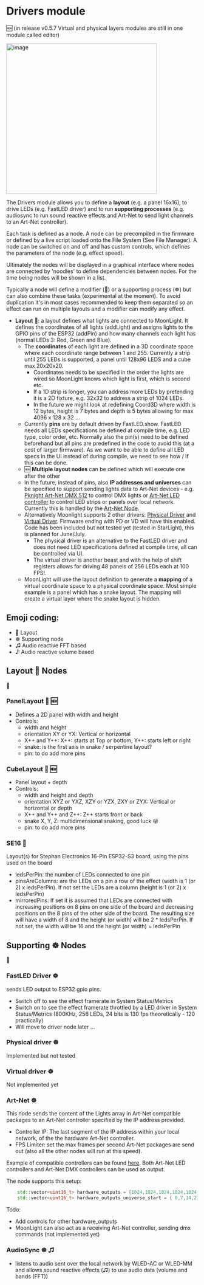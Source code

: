 # Drivers module

🆕 (in release v0.5.7 Virtual and physical layers modules are still in one module called editor)

<img width="396" alt="image" src="https://github.com/user-attachments/assets/965dd352-d7af-42a1-a72d-43da3b32a252" />

The Drivers module allows you to define a **layout** (e.g. a panel 16x16), to drive LEDs (e.g. FastLED driver) and to run **supporting processes** (e.g. audiosync to run sound reactive effects and Art-Net to send light channels to an Art-Net controller).

Each task is defined as a node. A node can be precompiled in the firmware or defined by a live script loaded onto the File System (See File Manager). A node can be switched on and off and has custom controls, which defines the parameters of the node (e.g. effect speed).

Ultimately the nodes will be displayed in a graphical interface where nodes are connected by 'noodles' to define dependencies between nodes. For the time being nodes will be shown in a list.

Typically a node will define a modifier (💎) or a supporting process (☸️) but can also combine these tasks (experimental at the moment). To avoid duplication it's in most cases recommended to keep them separated so an effect can run on multiple layouts and a modifier can modify any effect. 

* **Layout** 🚥: a layout defines what lights are connected to MoonLight. It defines the coordinates of all lights (addLight) and assigns lights to the GPIO pins of the ESP32 (addPin) and how many channels each light has (normal LEDs 3: Red, Green and Blue). 
    * The **coordinates** of each light are defined in a 3D coordinate space where each coordinate range between 1 and 255. Currently a strip until 255 LEDs is supported, a panel until 128x96 LEDS and a cube max 20x20x20. 
        * Coordinates needs to be specified in the order the lights are wired so MoonLight knows which light is first, which is second etc.
        * If a 1D strip is longer, you can address more LEDs by pretending it is a 2D fixture, e.g. 32x32 to address a strip of 1024 LEDs. 
        * In the future we might look at redefining Coord3D where width is 12 bytes, height is 7 bytes and depth is 5 bytes allowing for max 4096 x 128 x 32 ...
    * Currently **pins** are by default driven by FastLED.show. FastLED needs all LEDs specifications be defined at compile time, e.g. LED type, color order, etc. Normally also the pin(s) need to be defined beforehand but all pins are predefined in the code to avoid this (at a cost of larger firmware). As we want to be able to define all LED specs in the UI instead of during compile, we need to see how / if this can be done.
    * 🆕 **Multiple layout nodes** can be defined which will execute one after the other
    * In the future, instead of pins, also **IP addresses and universes** can be specified to support sending lights data to Art-Net devices - e.g. [Pknight Art-Net DMX 512](https://s.click.aliexpress.com/e/_ExQK8Dc) to control DMX lights or [Art-Net LED controller](https://s.click.aliexpress.com/e/_Ex9uaOk) to control LED strips or panels over local network. Currently this is handled by the [Art-Net Node](https://moonmodules.org/MoonLight/moonlight/nodes/#art-net/).
    * Alternatively Moonlight supports 2 other drivers: [Physical Driver](https://github.com/hpwit/I2SClocklessLedDriver) and [Virtual Driver](https://github.com/ewowi/I2SClocklessVirtualLedDriver). Firmware ending with PD or VD will have this enabled. Code has been included but not tested yet (tested in StarLight), this is planned for June/July. 
        * The physical driver is an alternative to the FastLED driver and does not need LED specifications defined at compile time, all can be controlled via UI. 
        * The virtual driver is another beast and with the help of shift registers allows for driving 48 panels of 256 LEDs each at 100 FPS!.
    * MoonLight will use the layout definition to generate a **mapping** of a virtual coordinate space to a physical coordinate space. Most simple example is a panel which has a snake layout. The mapping will create a virtual layer where the snake layout is hidden.

## Emoji coding:

* 🚥 Layout
* ☸️ Supporting node
* ♫ Audio reactive FFT based
* ♪ Audio reactive volume based

## Layout 🚥 Nodes
🚧

### PanelLayout 🚥 🆕

* Defines a 2D panel with width and height
* Controls:
    * width and height
    * orientation XY or YX: Vertical or horizontal
    * X++ and Y++: X++: starts at Top or bottom, Y++: starts left or right
    * snake: is the first axis in snake / serpentine layout?
    * pin: to do add more pins

### CubeLayout 🚥 🆕

* Panel layout + depth
* Controls:
    * width and height and depth
    * orientation XYZ or YXZ, XZY or YZX, ZXY or ZYX: Vertical or horizontal or depth
    * X++ and Y++ and Z++: Z++ starts front or back
    * snake X, Y, Z: multidimensional snaking, good luck 😜
    * pin: to do add more pins

### SE16 🚥

Layout(s) for Stephan Electronics 16-Pin ESP32-S3 board, using the pins used on the board

* ledsPerPin: the number of LEDs connected to one pin
* pinsAreColumns: are the LEDs on a pin a row of the effect (width is 1 (or 2) x ledsPerPin). If not set the LEDs are a column (height is 1 (or 2) x ledsPerPin)
* mirroredPins: If set it is assumed that LEDs are connected with increasing positions on 8 pins on one side of the board and decreasing positions on the 8 pins of the other side of the board. The resulting size will have a width of 8 and the height (or width) will be 2 * ledsPerPin. If not set, the width will be 16 and the height (or width) = ledsPerPin

## Supporting ☸️ Nodes
🚧

### FastLED Driver ☸️

sends LED output to ESP32 gpio pins.

* Switch off to see the effect framerate in System Status/Metrics
* Switch on to see the effect framerate throttled by a LED driver in System Status/Metrics (800KHz, 256 LEDs, 24 bits is 130 fps theoretically - 120 practically)
* Will move to driver node later ...

### Physical driver ☸️

Implemented but not tested

### Virtual driver ☸️

Not implemented yet

### Art-Net ☸️

This node sends the content of the Lights array in Art-Net compatible packages to an Art-Net controller specified by the IP address provided.

* Controller IP: The last segment of the IP address within your local network, of the the hardware Art-Net controller.
* FPS Limiter: set the max frames per second Art-Net packages are send out (also all the other nodes will run at this speed).

Example of compatible controllers can be found [here](https://moonmodules.org/hardware/). Both Art-Net LED controllers and Art-Net DMX controllers can be used as output.

The node supports this setup:
```cpp
    std::vector<uint16_t> hardware_outputs = {1024,1024,1024,1024,1024,1024,1024,1024};
    std::vector<uint16_t> hardware_outputs_universe_start = { 0,7,14,21,28,35,42,49 }; //7*170 = 1190 LEDs => last universe not completely used
```

Todo: 
* Add controls for other hardware_outputs
* MoonLight can also act as a receiving Art-Net controller, sending dmx commands (not implemented yet)

### AudioSync ☸️ ♫

* listens to audio sent over the local network by WLED-AC or WLED-MM and allows sound reactive effects (♫) to use audio data (volume and bands (FFT))
